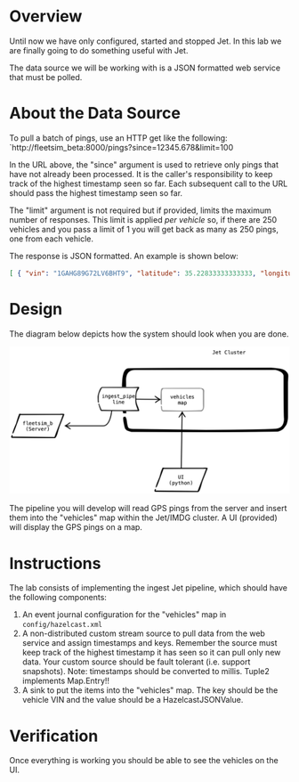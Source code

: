 # Overview

Until now we have only configured, started and stopped Jet.  In this lab we are finally going to do something useful with Jet.

The data source we will be working with is a JSON formatted web service that must be polled. 

# About the Data Source

To pull a batch of pings, use an HTTP get like the following: `http://fleetsim_beta:8000/pings?since=12345.678&limit=100

In the URL above, the "since" argument is used to retrieve only pings that have not already been processed.  It is the caller's responsibility to keep track of the highest timestamp seen so far.  Each subsequent call to the URL should pass the highest timestamp seen so far.

The "limit" argument is not required but if provided, limits the maximum number of responses.  This limit is applied _per vehicle_ so, if there are 250 vehicles and you pass a limit of 1 you will get back as many as 250 pings, one from each vehicle.

The response is JSON formatted.  An example is shown below:

```JSON
[ { "vin": "1GAHG89G72LV6BHT9", "latitude": 35.22833333333333, "longitude": -80.84277777777777, "time": 1575381330.749117 }, { "vin": "JN1CA31DXYMVPYYZZ", "latitude": 41.035, "longitude": -83.64805555555556, "time": 1575381322.5402546 }, { "vin": "1G1ZU67866ZKWY0HX", "latitude": 33.730000000000004, "longitude": -84.38611111111112, "time": 1575381319.0953646 }, { "vin": "2D4CN5DG9B4GVNWVY", "latitude": 35.030277777777776, "longitude": -85.3125, "time": 1575381320.5347319 }, { "vin": "3FTZX08211BVJKTLU", "latitude": 39.361666666666665, "longitude": -85.37305555555555, "time": 1575381332.5957212 }, { "vin": "1GTSCTE04AZKXE5UJ", "latitude": 38.349444444444444, "longitude": -81.64, "time": 1575381331.4384263 }]
```

# Design

The diagram below depicts how the system should look when you are done.

![schematic 1](media/schematic_3.png)

The pipeline you will develop will read GPS pings from the server and insert them into the "vehicles" map within the Jet/IMDG cluster.  A UI (provided) will display the GPS pings on a map.

# Instructions

The lab consists of implementing the ingest Jet pipeline, which should have the following components:

1. An event journal configuration for the "vehicles" map in `config/hazelcast.xml`
2. A non-distributed custom stream source to pull data from the web service and assign timestamps and keys.  Remember the source must keep track of the highest timestamp it has seen so it can pull only new data.  Your custom source should be fault tolerant (i.e. support snapshots). Note: timestamps should be converted to millis. Tuple2 implements Map.Entry!!
3. A sink to put the items into the "vehicles" map.  The key should be the vehicle VIN and the value should be a HazelcastJSONValue.

# Verification

Once everything is working you should be able to see the vehicles on the UI.  